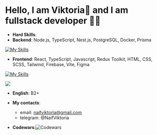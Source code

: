 
# Hello, I am  Viktoria👋 and I am fullstack developer 👩‍💻


+ __Hard Skills__:
+ __Backend__: Node.js, TypeScript, Nest.js, PostgreSQL, Docker, Prisma
  
[![My Skills](https://skillicons.dev/icons?i=nodejs,typescript,nestjs,postgres,docker,prisma)](https://skillicons.dev)

+ __Frontend__: React, TypeScript, Javascript, Redux Toolkit, HTML, CSS, SCSS, Tailwind, Firebase, Vite, Figma

[![My Skills](https://skillicons.dev/icons?i=react,typescript,js,redux,html,css,sass,tailwind,firebase,vite,figma)](https://skillicons.dev)

![](https://komarev.com/ghpvc/?username=Mangusteen)

+ __English__: B2+


+ __My contacts__: 
     + email: naifviktoria@gmail.com
     + telegram: @NaifViktoria
     
+ __Codewars__:![Codewars](https://www.codewars.com/users/Gus__/badges/micro)

